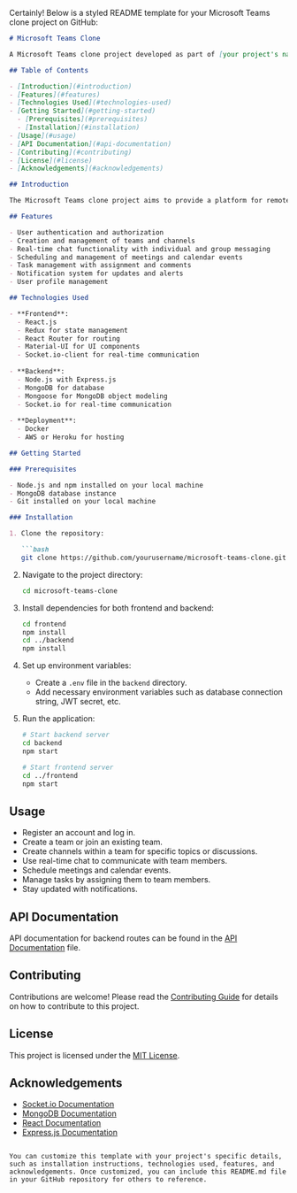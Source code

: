 Certainly! Below is a styled README template for your Microsoft Teams clone project on GitHub:

```markdown
# Microsoft Teams Clone

A Microsoft Teams clone project developed as part of [your project's name] for [purpose or course].

## Table of Contents

- [Introduction](#introduction)
- [Features](#features)
- [Technologies Used](#technologies-used)
- [Getting Started](#getting-started)
  - [Prerequisites](#prerequisites)
  - [Installation](#installation)
- [Usage](#usage)
- [API Documentation](#api-documentation)
- [Contributing](#contributing)
- [License](#license)
- [Acknowledgements](#acknowledgements)

## Introduction

The Microsoft Teams clone project aims to provide a platform for remote collaboration, communication, and team management. It offers features similar to Microsoft Teams, allowing users to create teams, channels, schedule meetings, chat in real-time, assign tasks, and manage notifications.

## Features

- User authentication and authorization
- Creation and management of teams and channels
- Real-time chat functionality with individual and group messaging
- Scheduling and management of meetings and calendar events
- Task management with assignment and comments
- Notification system for updates and alerts
- User profile management

## Technologies Used

- **Frontend**:
  - React.js
  - Redux for state management
  - React Router for routing
  - Material-UI for UI components
  - Socket.io-client for real-time communication
  
- **Backend**:
  - Node.js with Express.js
  - MongoDB for database
  - Mongoose for MongoDB object modeling
  - Socket.io for real-time communication
  
- **Deployment**:
  - Docker
  - AWS or Heroku for hosting

## Getting Started

### Prerequisites

- Node.js and npm installed on your local machine
- MongoDB database instance
- Git installed on your local machine

### Installation

1. Clone the repository:

   ```bash
   git clone https://github.com/yourusername/microsoft-teams-clone.git
   ```

2. Navigate to the project directory:

   ```bash
   cd microsoft-teams-clone
   ```

3. Install dependencies for both frontend and backend:

   ```bash
   cd frontend
   npm install
   cd ../backend
   npm install
   ```

4. Set up environment variables:
   
   - Create a `.env` file in the `backend` directory.
   - Add necessary environment variables such as database connection string, JWT secret, etc.

5. Run the application:

   ```bash
   # Start backend server
   cd backend
   npm start

   # Start frontend server
   cd ../frontend
   npm start
   ```

## Usage

- Register an account and log in.
- Create a team or join an existing team.
- Create channels within a team for specific topics or discussions.
- Use real-time chat to communicate with team members.
- Schedule meetings and calendar events.
- Manage tasks by assigning them to team members.
- Stay updated with notifications.

## API Documentation

API documentation for backend routes can be found in the [API Documentation](/docs/API_DOCUMENTATION.md) file.

## Contributing

Contributions are welcome! Please read the [Contributing Guide](CONTRIBUTING.md) for details on how to contribute to this project.

## License

This project is licensed under the [MIT License](LICENSE).

## Acknowledgements

- [Socket.io Documentation](https://socket.io/docs/)
- [MongoDB Documentation](https://docs.mongodb.com/)
- [React Documentation](https://reactjs.org/docs/)
- [Express.js Documentation](https://expressjs.com/)
```

You can customize this template with your project's specific details, such as installation instructions, technologies used, features, and acknowledgements. Once customized, you can include this README.md file in your GitHub repository for others to reference.
